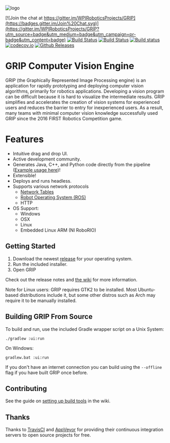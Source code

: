 ![logo](https://cloud.githubusercontent.com/assets/3964980/11156885/6fa1967a-8a1c-11e5-8c78-e552ffba31c0.png)

[![Join the chat at https://gitter.im/WPIRoboticsProjects/GRIP](https://badges.gitter.im/Join%20Chat.svg)](https://gitter.im/WPIRoboticsProjects/GRIP?utm_source=badge&utm_medium=badge&utm_campaign=pr-badge&utm_content=badge)
[![Build Status](https://dev.azure.com/wpiroboticsprojects/GRIP/_apis/build/status/WPIRoboticsProjects.GRIP?branchName=master)](https://dev.azure.com/wpiroboticsprojects/GRIP/_build/latest?definitionId=1?branchName=master)
[![Build Status](https://travis-ci.org/WPIRoboticsProjects/GRIP.svg?branch=master)](https://travis-ci.org/WPIRoboticsProjects/GRIP)
[![Build status](https://ci.appveyor.com/api/projects/status/sbrd2nhpiktlhf58/branch/master?svg=true)](https://ci.appveyor.com/project/JLLeitschuh/grip/branch/master)
[![codecov.io](http://codecov.io/github/WPIRoboticsProjects/GRIP/coverage.svg?branch=master)](http://codecov.io/github/WPIRoboticsProjects/GRIP?branch=master)
[![Github Releases](https://img.shields.io/github/downloads/WPIRoboticsProjects/GRIP/total.svg)](https://github.com/WPIRoboticsProjects/GRIP/releases/latest)


# GRIP Computer Vision Engine

GRIP (the Graphically Represented Image Processing engine) is an application for rapidly prototyping and deploying computer
vision algorithms, primarily for robotics applications.
Developing a vision program can be difficult because it is hard to visualize the intermediate results. 
GRIP simplifies and accelerates the creation of vision systems for experienced users and reduces the barrier to entry for inexperienced users.
As a result, many teams with minimal computer vision knowledge successfully used GRIP since the 2016 FIRST Robotics Competition game.

# Features

 - Intuitive drag and drop UI.
 - Active development community.
 - Generates Java, C++, and Python code directly from the pipeline ([Example usage here](https://github.com/WPIRoboticsProjects/GRIP-code-generation))!
 - Extensible!
 - Deploys and runs headless.
 - Supports various network protocols
   - [Network Tables](https://github.com/PeterJohnson/ntcore)
   - [Robot Operating System (ROS)](http://www.ros.org/)
   - HTTP
 - OS Support:
     - Windows
     - OSX
     - Linux
     - Embedded Linux ARM (NI RoboRIO)


## Getting Started

1. Download the newest [release](https://github.com/WPIRoboticsProjects/GRIP/releases) for your operating system.
2. Run the included installer.
3. Open GRIP

Check out the release notes and [the wiki](https://github.com/WPIRoboticsProjects/GRIP/wiki) for more information.

Note for Linux users: GRIP requires GTK2 to be installed. Most Ubuntu-based distributions include it,
but some other distros such as Arch may require it to be manually installed. 

## Building GRIP From Source

To build and run, use the included Gradle wrapper script on a Unix System:

    ./gradlew :ui:run

On Windows:

    gradlew.bat :ui:run

If you don't have an internet connection you can build using the `--offline` flag if you have built GRIP once before.

## Contributing

See the guide on [setting up build tools](https://github.com/WPIRoboticsProjects/GRIP/wiki/Setting-up-build-tools) in the wiki.

## Thanks

Thanks to [TravisCI](https://travis-ci.org/) and [AppVeyor](https://www.appveyor.com/) for providing their continuous integration 
servers to open source projects for free.
